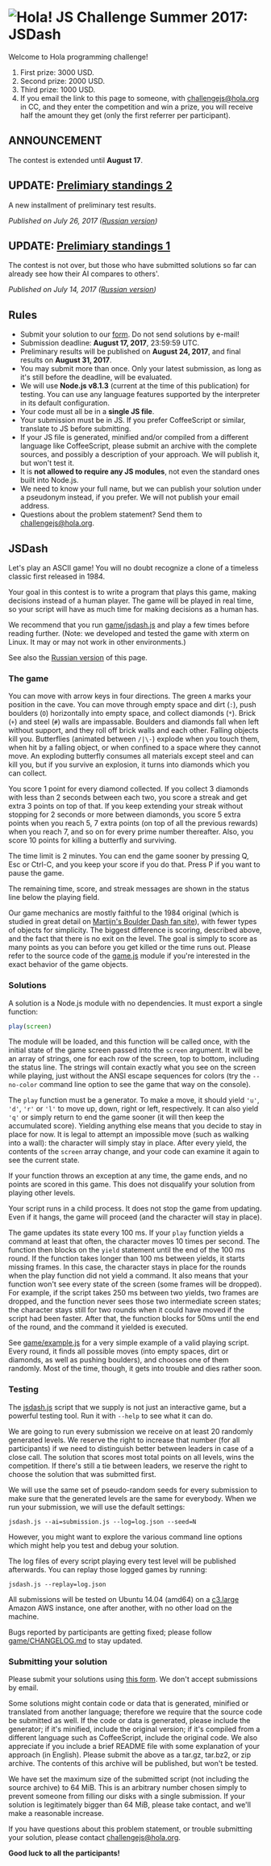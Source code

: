 # <img src=https://hola.org/img/logo.png alt="Hola!"> JS Challenge Summer 2017: JSDash

Welcome to Hola programming challenge!

1. First prize: 3000 USD.
2. Second prize: 2000 USD.
3. Third prize: 1000 USD.
4. If you email the link to this page to someone, with challengejs@hola.org in CC, and they enter the competition and win a prize, you will receive half the amount they get (only the first referrer per participant).

## ANNOUNCEMENT

The contest is extended until **August 17**.

## UPDATE: [Prelimiary standings 2](blog/03-preliminary-standings-2017-07-26.md)

A new installment of preliminary test results.

*Published on July 26, 2017 ([Russian version](https://habrahabr.ru/company/hola/blog/334186/))*

## UPDATE: [Prelimiary standings 1](blog/02-preliminary-standings-2017-07-14.md)

The contest is not over, but those who have submitted solutions so far can already see how their AI compares to others'.

*Published on July 14, 2017 ([Russian version](https://habrahabr.ru/company/hola/blog/333390/))*

## Rules

* Submit your solution to our [form](https://hola.org/challenges/jsdash). Do not send solutions by e-mail!
* Submission deadline: **August 17, 2017**, 23:59:59 UTC.
* Preliminary results will be published on **August 24, 2017**, and final results on **August 31, 2017**.
* You may submit more than once. Only your latest submission, as long as it's still before the deadline, will be evaluated.
* We will use **Node.js v8.1.3** (current at the time of this publication) for testing. You can use any language features supported by the interpreter in its default configuration.
* Your code must all be in a **single JS file**.
* Your submission must be in JS. If you prefer CoffeeScript or similar, translate to JS before submitting.
* If your JS file is generated, minified and/or compiled from a different language like CoffeeScript, please submit an archive with the complete sources, and possibly a description of your approach. We will publish it, but won't test it.
* It is **not allowed to require any JS modules**, not even the standard ones built into Node.js.
* We need to know your full name, but we can publish your solution under a pseudonym instead, if you prefer. We will not publish your email address.
* Questions about the problem statement? Send them to challengejs@hola.org.

## JSDash

Let's play an ASCII game! You will no doubt recognize a clone of a timeless classic first released in 1984.

Your goal in this contest is to write a program that plays this game, making decisions instead of a human player. The game will be played in real time, so your script will have as much time for making decisions as a human has.

We recommend that you run [game/jsdash.js](game/jsdash.js) and play a few times before reading further. (Note: we developed and tested the game with xterm on Linux. It may or may not work in other environments.)

See also the [Russian version](https://habrahabr.ru/company/hola/blog/332176/) of this page.

### The game

You can move with arrow keys in four directions. The green `A` marks your position in the cave. You can move through empty space and dirt (`:`), push boulders (`O`) horizontally into empty space, and collect diamonds (`*`). Brick (`+`) and steel (`#`) walls are impassable. Boulders and diamonds fall when left without support, and they roll off brick walls and each other. Falling objects kill you. Butterflies (animated between `/|\-`) explode when you touch them, when hit by a falling object, or when confined to a space where they cannot move. An exploding butterfly consumes all materials except steel and can kill you, but if you survive an explosion, it turns into diamonds which you can collect.

You score 1 point for every diamond collected. If you collect 3 diamonds with less than 2 seconds between each two, you score a streak and get extra 3 points on top of that. If you keep extending your streak without stopping for 2 seconds or more between diamonds, you score 5 extra points when you reach 5, 7 extra points (on top of all the previous rewards) when you reach 7, and so on for every prime number thereafter. Also, you score 10 points for killing a butterfly and surviving.

The time limit is 2 minutes. You can end the game sooner by pressing Q, Esc or Ctrl-C, and you keep your score if you do that. Press P if you want to pause the game.

The remaining time, score, and streak messages are shown in the status line below the playing field.

Our game mechanics are mostly faithful to the 1984 original (which is studied in great detail on [Martijn's Boulder Dash fan site](http://www.bd-fans.com/FanStuff.html#Programming)), with fewer types of objects for simplicity. The biggest difference is scoring, described above, and the fact that there is no exit on the level. The goal is simply to score as many points as you can before you get killed or the time runs out. Please refer to the source code of the [game.js](game/game.js) module if you're interested in the exact behavior of the game objects.

### Solutions

A solution is a Node.js module with no dependencies. It must export a single function:

```javascript
play(screen)
```

The module will be loaded, and this function will be called once, with the initial state of the game screen passed into the `screen` argument. It will be an array of strings, one for each row of the screen, top to bottom, including the status line. The strings will contain exactly what you see on the screen while playing, just without the ANSI escape sequences for colors (try the `--no-color` command line option to see the game that way on the console).

The `play` function must be a generator. To make a move, it should yield `'u'`, `'d'`, `'r'` or `'l'` to move up, down, right or left, respectively. It can also yield `'q'` or simply return to end the game sooner (it will then keep the accumulated score). Yielding anything else means that you decide to stay in place for now. It is legal to attempt an impossible move (such as walking into a wall): the character will simply stay in place. After every yield, the contents of the `screen` array change, and your code can examine it again to see the current state.

If your function throws an exception at any time, the game ends, and no points are scored in this game. This does not disqualify your solution from playing other levels.

Your script runs in a child process. It does not stop the game from updating. Even if it hangs, the game will proceed (and the character will stay in place).

The game updates its state every 100 ms. If your `play` function yields a command at least that often, the character moves 10 times per second. The function then blocks on the `yield` statement until the end of the 100 ms round. If the function takes longer than 100 ms between yields, it starts missing frames. In this case, the character stays in place for the rounds when the play function did not yield a command. It also means that your function won't see every state of the screen (some frames will be dropped). For example, if the script takes 250 ms between two yields, two frames are dropped, and the function never sees those two intermediate screen states; the character stays still for two rounds when it could have moved if the script had been faster. After that, the function blocks for 50ms until the end of the round, and the command it yielded is executed.

See [game/example.js](game/example.js) for a very simple example of a valid playing script. Every round, it finds all possible moves (into empty spaces, dirt or diamonds, as well as pushing boulders), and chooses one of them randomly. Most of the time, though, it gets into trouble and dies rather soon.

### Testing

The [jsdash.js](game/jsdash.js) script that we supply is not just an interactive game, but a powerful testing tool. Run it with `--help` to see what it can do.

We are going to run every submission we receive on at least 20 randomly generated levels. We reserve the right to increase that number (for all participants) if we need to distinguish better between leaders in case of a close call. The solution that scores most total points on all levels, wins the competition. If there's still a tie between leaders, we reserve the right to choose the solution that was submitted first.

We will use the same set of pseudo-random seeds for every submission to make sure that the generated levels are the same for everybody. When we run your submission, we will use the default settings:


```
jsdash.js --ai=submission.js --log=log.json --seed=N
```

However, you might want to explore the various command line options which might help you test and debug your solution.

The log files of every script playing every test level will be published afterwards. You can replay those logged games by running:

```
jsdash.js --replay=log.json
```

All submissions will be tested on Ubuntu 14.04 (amd64) on a [c3.large](https://aws.amazon.com/ru/ec2/instance-types/#c3) Amazon AWS instance, one after another, with no other load on the machine.

Bugs reported by participants are getting fixed; please follow [game/CHANGELOG.md](game/CHANGELOG.md) to stay updated.

### Submitting your solution

Please submit your solutions using [this form](https://hola.org/challenges/jsdash). We don't accept submissions by email.

Some solutions might contain code or data that is generated, minified or translated from another language; therefore we require that the source code be submitted as well. If the code or data is generated, please include the generator; if it's minified, include the original version; if it's compiled from a different language such as CoffeeScript, include the original code. We also appreciate if you include a brief README file with some explanation of your approach (in English). Please submit the above as a tar.gz, tar.bz2, or zip archive. The contents of this archive will be published, but won't be tested.

We have set the maximum size of the submitted script (not including the source archive) to 64 MiB. This is an arbitrary number chosen simply to prevent someone from filling our disks with a single submission. If your solution is legitimately bigger than 64 MiB, please take contact, and we'll make a reasonable increase.

If you have questions about this problem statement, or trouble submitting your solution, please contact challengejs@hola.org.

**Good luck to all the participants!**
